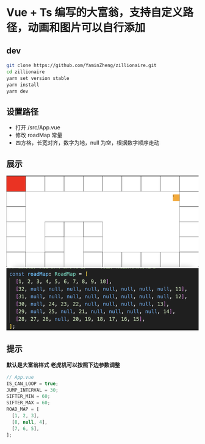 # Vue + Ts 编写的大富翁，支持自定义路径，动画和图片可以自行添加

## dev

```bash
git clone https://github.com/YaminZheng/zillionaire.git
cd zillionaire
yarn set version stable
yarn install
yarn dev
```

## 设置路径

- 打开 /src/App.vue
- 修改 roadMap 常量
- 四方格，长宽对齐，数字为地，null 为空，根据数字顺序走动

## 展示

![roadMap](./public/image1.jpg)
![show](./public/image2.jpg)

## 提示

**默认是大富翁样式**
**老虎机可以按照下边参数调整**

```typescript
// App.vue
IS_CAN_LOOP = true;
JUMP_INTERVAL = 30;
SIFTER_MIN = 60;
SIFTER_MAX = 60;
ROAD_MAP = [
  [1, 2, 3],
  [8, null, 4],
  [7, 6, 5],
];
```
